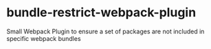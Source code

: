 # bundle-restrict-webpack-plugin
Small Webpack Plugin to ensure a set of packages are not included in specific webpack bundles
